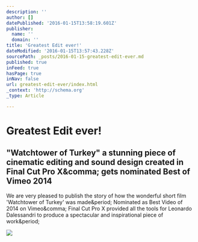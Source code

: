 ```yaml
---
description: ''
author: []
datePublished: '2016-01-15T13:58:19.601Z'
publisher:
  name: ''
  domain: ''
title: 'Greatest Edit ever!'
dateModified: '2016-01-15T13:57:43.228Z'
sourcePath: _posts/2016-01-15-greatest-edit-ever.md
published: true
inFeed: true
hasPage: true
inNav: false
url: greatest-edit-ever/index.html
_context: 'http://schema.org'
_type: Article

---
```

# Greatest Edit ever!

<article style=""><h1>"Watchtower of Turkey" a stunning piece of cinematic editing and sound design created in Final Cut Pro X&amp;comma; gets nominated Best of Vimeo 2014</h1><p>We are very pleased to publish the story of how the wonderful short film 'Watchtower of Turkey' was made&amp;period; Nominated as Best Video of 2014 on Vimeo&amp;comma; Final Cut Pro X provided all the tools for Leonardo Dalessandri to produce a spectacular and inspirational piece of work&amp;period;</p><img src="http://www.fcp.co/images/stories/2015/01_2015/watchtower/watchtower_fcpx_6.jpg" /></article>